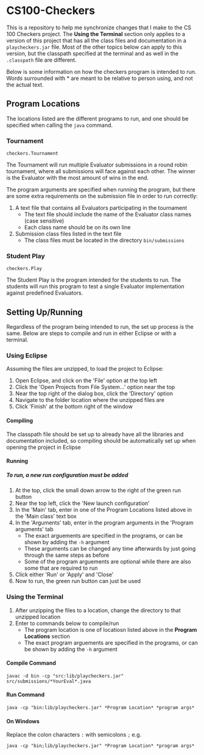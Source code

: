 # CS100-Checkers

This is a repository to help me synchronize changes that I make to the CS 100 Checkers project.
The **Using the Terminal** section only applies to a version of this project that has all the
class files and documentation in a `playcheckers.jar` file. Most of the other topics below can
apply to this version, but the classpath specified at the terminal and as well in the
`.classpath` file are different.

Below is some information on how the checkers program is intended to run.
Words surrounded with * are meant to be relative to person using, and not the actual text.

## Program Locations

The locations listed are the different programs to run, and one should be specified when calling
the `java` command.

### Tournament

`checkers.Tournament`

The Tournament will run multiple Evaluator submissions in a round robin tournament, where all
submissions will face against each other. The winner is the Evaluator with the most amount of
wins in the end.

The program arguments are specified when running the program, but there are
some extra requirements on the submission file in order to run correctly:

1. A text file that contains all Evaluators participating in the tournament
    * The text file should include the name of the Evaluator class names (case sensitive)
    * Each class name should be on its own line
2. Submission class files listed in the text file
    * The class files must be located in the directory `bin/submissions`

### Student Play

`checkers.Play`

The Student Play is the program intended for the students to run. The students will run this
program to test a single Evaluator implementation against predefined Evaluators.

## Setting Up/Running

Regardless of the program being intended to run, the set up process is the same. Below are
steps to compile and run in either Eclipse or with a terminal.

### Using Eclipse

Assuming the files are unzipped, to load the project to Eclipse:

1. Open Eclipse, and click on the 'File' option at the top left
2. Click the 'Open Projects from File System...' option near the top
3. Near the top right of the dialog box, click the 'Directory' option
4. Navigate to the folder location where the unzipped files are
5. Click 'Finish' at the bottom right of the window

#### Compiling

The classpath file should be set up to already have all the libraries and documentation included,
so compiling should be automatically set up when opening the project in Eclipse

#### Running

##### To run, a new run configuration must be added

1. At the top, click the small down arrow to the right of the green run button
2. Near the top left, click the 'New launch configuration'
3. In the 'Main' tab, enter in one of the Program Locations listed above in the 'Main class' text box
4. In the 'Arguments' tab, enter in the program arguments in the 'Program arguments' tab
    * The exact arguements are specified in the programs, or can be shown by adding the `-h` argument
    * These arguments can be changed any time afterwards by just going through the same steps as before
    * Some of the program arguements are optional while there are also some that are required to run
5. Click either 'Run' or 'Apply' and 'Close'
6. Now to run, the green run button can just be used

### Using the Terminal

1. After unzipping the files to a location, change the directory to that unzipped location
2. Enter to commands below to compile/run
    * The program location is one of locatiosn listed above in the **Program Locations** section
    * The exact program arguements are specified in the programs, or can be shown by adding the `-h` argument

#### Compile Command

`javac -d bin -cp "src:lib/playcheckers.jar" src/submissions/*YourEval*.java`

#### Run Command

`java -cp "bin:lib/playcheckers.jar" *Program Location* *program args*`

#### On Windows

Replace the colon characters `:` with semicolons `;`  e.g.

`java -cp "bin;lib/playcheckers.jar" *Program Location* *program args*`

